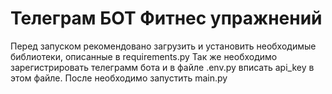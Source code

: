 # Телеграм БОТ Фитнес упражнений
Перед запуском рекомендовано загрузить и установить необходимые библиотеки, описанные в requirements.py Так же необходимо зарегистрировать телеграмм бота и в файле .env.py вписать api_key в этом файле.
После необходимо запустить main.py 
